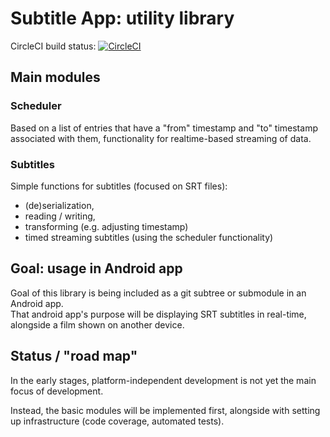 # Subtitle App: utility library

CircleCI build status: [![CircleCI](https://circleci.com/gh/ArchibaldBienetre/subtitle_app_utils/tree/master.svg?style=svg)](https://circleci.com/gh/ArchibaldBienetre/subtitle_app_utils/tree/master)

## Main modules

### Scheduler 

Based on a list of entries that have a "from" timestamp and "to" timestamp associated with them, 
functionality for realtime-based streaming of data.

### Subtitles

Simple functions for subtitles (focused on SRT files): 
* (de)serialization, 
* reading / writing, 
* transforming (e.g. adjusting timestamp)
* timed streaming subtitles (using the scheduler functionality)

## Goal: usage in Android app

Goal of this library is being included as a git subtree or submodule in an Android app.  
That android app's purpose will be displaying SRT subtitles in real-time, alongside a film shown on another device.

## Status / "road map"

In the early stages, platform-independent development is not yet the main focus of development.

Instead, the basic modules will be implemented first, alongside with setting up infrastructure (code coverage, 
automated tests). 